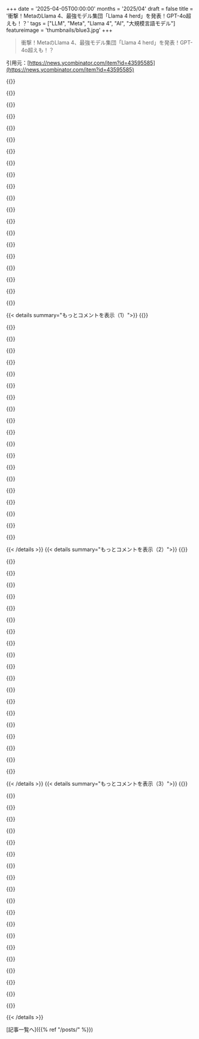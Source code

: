 +++
date = '2025-04-05T00:00:00'
months = '2025/04'
draft = false
title = '衝撃！MetaのLlama 4、最強モデル集団「Llama 4 herd」を発表！GPT-4o超えも！？'
tags = ["LLM", "Meta", "Llama 4", "AI", "大規模言語モデル"]
featureimage = 'thumbnails/blue3.jpg'
+++

> 衝撃！MetaのLlama 4、最強モデル集団「Llama 4 herd」を発表！GPT-4o超えも！？

引用元：[https://news.ycombinator.com/item?id=43595585](https://news.ycombinator.com/item?id=43595585)

{{<matomeQuote body="ページがうまく表示されないみたいだから、概要をまとめるね。<br><br>Llama 4 モデル：<br>・Llama 4 ScoutとLlama 4 Maverickは、どちらもMixture-of-Experts (MoE) デザインを採用してて、アクティブなパラメータはそれぞれ17B。<br>・テキストと画像の入力に対応したマルチモーダルで、出力はテキストのみ。<br>・業界トップクラスのコンテキスト長、強力なコーディング・推論性能、多言語対応が改善。<br>・知識カットオフ：2024年8月。<br><br>Llama 4 Scout：<br>・アクティブなパラメータは17B、エキスパート数16、合計109B。<br>・H100 GPU1枚に搭載可能（INT4量子化）。<br>・10Mトークンのコンテキストウィンドウ<br>・リソース効率が良いのに、以前のLlamaリリースよりもマルチモーダルタスクで優れた性能を発揮。<br>・効率的な長文コンテキストアテンションのためにiRoPEアーキテクチャを採用。<br>・プロンプトあたり最大8枚の画像でテスト済み。<br><br>Llama 4 Maverick：<br>・アクティブなパラメータは17B、エキスパート数128、合計400B。<br>・シングルGPUでは動作せず、H100 DGXホストで動作するか、より効率的に分散可能。<br>・コーディング、推論、多言語テストでGPT-4oやGemini 2.0 Flashよりも優れた性能を競争力のあるコストで実現。<br>・強力な画像理解と根拠に基づいた推論能力を維持。<br><br>Llama 4 Behemoth (プレビュー)：<br>・アクティブなパラメータは288B、エキスパート数16、合計約2T。<br>・まだトレーニング中で、未リリース。<br>・STEMベンチマーク（MATH-500、GPQA Diamondなど）でGPT-4.5、Claude Sonnet 3.7、Gemini 2.0 Proを上回る。<br>・共同蒸留によって、ScoutとMaverickの“教師”モデルとして機能。<br><br>その他：<br>・MoEアーキテクチャ：トークンごとに17Bのパラメータのみがアクティブになり、推論コストが削減される。<br>・ネイティブマルチモーダリティ：大規模なラベルなしデータで事前トレーニングされた統一テキスト+ビジョンエンコーダ。" userName="laborcontract" createdAt="2025-04-05T18:48:31" color="#45d325">}}

{{<matomeQuote body="超無知な人向けに言うと：<br>Llama 4 ScoutとLlama 4 Maverickは、どちらもMixture-of-Experts (MoE) デザインで、アクティブなパラメータはそれぞれ17Bなんだって。<br>そのエキスパートって、特定のタスクで訓練されたLLMのこと？" userName="InvOfSmallC" createdAt="2025-04-05T20:34:17" color="">}}

{{<matomeQuote body="最初はバカげてると思ったけど、実際に動くことが証明されたアイデア。<br>トレーニングを通して、たくさんの”エキスパート”に多様化を促して、色んなことが”得意”になるようにするんだ。これらのエキスパートは、もしモデルがdenseだったら、モデルサイズの1/10から1/100くらい。<br>それを全部まとめて一つのモデルにして、どの小さなエキスパートモデルが与えられたトークン入力に最適かを選んで、その小さなエキスパートにルーティングするレイヤーを追加する。すると、denseなパラメータをフルで実行する代わりに、ルーターを通って、1/10の長さの小さなモデルを通過するだけで済む。<br>どうやって良い”ピッカー”を作るかって？それは微分可能だから、MLの得意技である勾配降下法でエキスパートを訓練しながらデサイダーも訓練するだけ！<br>これは概ねうまくいくけど、注意点もたくさんある。でも、ほとんどの場合、無料のランチ…少なくとも割引ランチみたいなもの。<br>エキスパートが何をしてるかについてはあんまり分析されてないけど、専門化する傾向があるのは広く認められてると思う。専門化は（エキスパートの数が少ない場合は特に）非常に難解/濃密になるかも。<br>Anthropicの解釈可能性チームなら質の高い分析ができると思うけど、今のところAnthropicのモデルはMoEじゃないはず。<br>個人的には、MoEモデルは”深い”思考がちょっと苦手な気がするけど、重みが多い方が好きってバイアスかも。でも、クロック時間、GPU時間、メモリや帯域幅の使用量あたりでは、似たようなトレーニングを受けたdenseモデルよりも明らかに高速で優れている。" userName="vessenes" createdAt="2025-04-05T20:48:33" color="#785bff">}}

{{<matomeQuote body="名前から直感的にわかりにくいのは、”エキスパート”が、数学が得意なサブLLMで、数学の問題を聞かれた時に呼び出されるようなものじゃないってこと。こういうモデルは、トークンを流すネットワークのレイヤーを持ってて、それぞれのレイヤーは256個のサブネットワークで構成されてる。どのサブネットワークも、各レイヤーで個別に選択（または複数選択されて何らかの方法でマージ）できる。<br>だから、モデル内のパラメータのセットが専門化されて、特定の入力に対して選択されるって結果は同じ。ただ、モデルのより深い部分で行われるってだけ。" userName="zamadatix" createdAt="2025-04-05T20:56:17" color="#45d325">}}

{{<matomeQuote body="一番直感的じゃないのは、僕の理解では、個々のトークンが異なるエキスパートにルーティングされるってこと。”エキスパート”って考えると、2つの連続するトークンに対して異なるエキスパートを持つことができるってことだよね？<br>MoEの紛らわしい点は、エキスパートは私たちが普通に言う”専門家”じゃなくて、特定のトークンに対する専門家であるってことだと思う。その概念を理解するのは難しい。" userName="jimmyl02" createdAt="2025-04-05T21:22:13" color="">}}

{{<matomeQuote body="トークンごとですらないよ。ルーティングはレイヤーごとに1回行われて、同じトークンがレイヤー間を何度も行き来する。<br>これはどちらかというとパフォーマンスの最適化で、メモリの流動性を高めるもの。ローカルでモデルを実行する（一度に一つのクエリしか実行しないし、関連するまで重みをディスクに置いておきたい）場合は最適化とは言えないけど。<br>これは、1秒間に数万件のクエリに答える数千のGPUを備えた大規模なデプロイメントのためのパフォーマンス最適化。数千ものクエリを一つのバッチに入れて並列に実行する。各レイヤーの後、クエリは正しい重みのサブセットを持つGPUに再ルーティングされる。個々のクエリは、トークンごとに数十のGPUをバウンスし、負荷を分散する。<br>名前が”エキスパート”って言うから、特定のトピックのエキスパートであるべきだと思っちゃうけど、実際はそうじゃない。トレーニング中、負荷が均等に分散するように最適化してるだけで、他には何もない。" userName="phire" createdAt="2025-04-06T01:09:20" color="#785bff">}}

{{<matomeQuote body="ところで、低メモリデバイスで効率的なローカル推論のためにゼロから設計された大規模モデルが見たいな。<br>現在のMoE実装は、大規模なGPUプールでの負荷分散のために調整されているけど、トークンごとに1回か2回だけエキスパートを切り替えたり、理想的には複数のトークンで同じ重みを維持するように調整することもできる。<br>まあ、止められるものはないけど、実際に価値のあるモデルができるかどうかは別問題だ。" userName="phire" createdAt="2025-04-06T03:48:06" color="">}}

{{<matomeQuote body="直感的に、エキスパートレイヤー間には大きな類似性があるはずだって感じる。なぜなら、問題の形状から、トークンのストリームを処理する上での基本が共有されているはずだから。もしそうなら、共通の抽象的なベース”エキスパート”を特定して、その上に低ランクの適応として個々のエキスパートを専門化させることで、VRAMとエキスパートのスワップを大幅に節約できるはず。でも、蒸留するのではなく、最初からその構造でトレーニングする必要があるかもしれない。" userName="regularfry" createdAt="2025-04-06T12:43:30" color="#ff33a1">}}

{{<matomeQuote body="Deepseekが、常にロードされる共通のベース”エキスパート”の最適化を導入したよ。Llama 4も使ってる。" userName="phire" createdAt="2025-04-06T21:46:54" color="#ff5c5c">}}

{{<matomeQuote body="自分が最初に思いついたわけじゃないだろうなって、うすうす思ってた。" userName="regularfry" createdAt="2025-04-07T07:24:09" color="">}}

{{<matomeQuote body="DeepSeekが新しい専門家トレーニング技術を導入して、専門家の専門性を高めたらしいよ。特定のドメインでは、実装が異なるトークン間で同じ専門家をアクティブにする傾向があるみたい。それって、君が求めてることに近いんじゃないかな！" userName="boroboro4" createdAt="2025-04-06T07:35:13" color="#ff5c5c">}}

{{<matomeQuote body="Gemma 3はシングルGPU向けに販売されてるみたいだね。<br>https://blog.google/technology/developers/gemma-3/" userName="jumski" createdAt="2025-04-06T08:17:49" color="">}}

{{<matomeQuote body="＞トークンごとですらないんだよ。ルーティングはレイヤーごとに1回行われて、同じトークンがレイヤー間をバウンスするんだ。”<br>推論中にトークンが本当に「バウンス」するわけじゃないよね？例えば、レイヤー4からレイヤー3に戻って、またレイヤー4に戻るみたいなことはないよね。" userName="idonotknowwhy" createdAt="2025-04-08T01:50:55" color="">}}

{{<matomeQuote body="＞負荷を均等に分散させるだけで、他には何もない。”<br>それってニューラルネットの「ロードバランサー」ってこと？だったら、そう呼べばいいのにね。" userName="igravious" createdAt="2025-04-06T12:49:35" color="#45d325">}}

{{<matomeQuote body="このアイデアは少なくとも15年前からあるよ。「アンサンブル学習」は当時のデータマイニングの教科書にも載ってた。<br>Metaはこれらの小さくて弱いモデルを「エキスパート」と呼んでるけど、「ボゾ」と呼ばれることもあるんだ。なぜなら、それぞれが得意なことがなくて、一緒に使うことで初めて役に立つから。それに、bozosはboostingやbaggingとの語呂合わせも良いしね。" userName="philsnow" createdAt="2025-04-05T22:27:55" color="#ff5733">}}

{{<matomeQuote body="Aに関する5000件のドキュメントとBに関する5000件のドキュメントがある場合、10000件のドキュメントすべてで1つの大きなモデルをトレーニングするのと、2つの異なるスペシャリストモデルをトレーニングして、説明されているようにそれらを組み合わせるのでは、どちらが良いかわかる？" userName="Buttons840" createdAt="2025-04-05T20:53:36" color="#45d325">}}

{{<matomeQuote body="前からこのアプローチを提唱してたんだよね。人間の脳が特定のタスクが得意な領域を持ってるのと似てるかな。" userName="faraaz98" createdAt="2025-04-05T22:49:43" color="">}}

{{<matomeQuote body="いや、これはパラメータのシャーディングみたいなもんだよ。エキスパート間に明確な区別はないんだ。" userName="pornel" createdAt="2025-04-05T20:59:27" color="">}}

{{<matomeQuote body="ロード分散のために最適化してるのはわかるんだけど、さまざまなエキスパートが何を学習するかを解きほぐそうとしてる人はいるのかな？" userName="vintermann" createdAt="2025-04-06T07:12:26" color="#785bff">}}

{{<matomeQuote body="Llama 4 Scout、最大コンテキスト長：10Mトークン。<br>これは良い開発だね。" userName="qwertox" createdAt="2025-04-05T18:58:29" color="">}}

{{< details summary="もっとコメントを表示（1）">}}
{{<matomeQuote body="10Mトークンウィンドウ全体で、リコールと推論は同じくらい良いのかな？　だって、実際に使えるコンテキスト長は1/10以下ってことが多いじゃん？" userName="lelandbatey" createdAt="2025-04-05T19:32:34" color="">}}

{{<matomeQuote body="多分、RAGのテクニックとか、ベクトルの魔法とか、裏技で巨大ウィンドウを実現してるんだと思う。僕も同じこと思ってて、品質がすぐ落ちるんだよね。誰か僕の考えが正しいか知ってる？" userName="Baeocystin" createdAt="2025-04-05T19:43:52" color="#45d325">}}

{{<matomeQuote body="RAGは、API経由で入力トークンごとに料金を払う人にとっては、まだまだメリットがたくさんあるよ。" userName="drusepth" createdAt="2025-04-06T00:35:52" color="">}}

{{<matomeQuote body="レイテンシーもね。" userName="azinman2" createdAt="2025-04-06T05:00:30" color="">}}

{{<matomeQuote body="どうやってこんなに長いウィンドウを実現したんだ？　使うのにどれくらいのメモリが必要なんだろう？" userName="lostmsu" createdAt="2025-04-05T19:08:49" color="">}}

{{<matomeQuote body="＞Knowledge cutoff：August 2024。<br>これって、トレーニング期間がだいたい6ヶ月で、Q＆Aに2ヶ月ってことかな？" userName="clueless" createdAt="2025-04-05T19:17:44" color="">}}

{{<matomeQuote body="僕もナレッジカットオフが2024年8月だったらなぁ。" userName="jhugg" createdAt="2025-04-05T21:47:10" color="">}}

{{<matomeQuote body="トレーニングしながら、もっと最近のドキュメントを徐々に含めていくのはどうなの？" userName="bertil" createdAt="2025-04-05T19:38:36" color="">}}

{{<matomeQuote body="次の段階は、2つ以上のレベルのMoEになる気がする。メモリ帯域幅と計算要件をさらに削減するために、トップレベルのMoEルーターがどのサブMoEにルーティングするかを決定するんだ。" userName="ramshanker" createdAt="2025-04-05T21:32:22" color="#38d3d3">}}

{{<matomeQuote body="コンピュータサイエンスのあらゆる問題の解決策は、新しいレベルの間接参照（または抽象化）を追加することだってよ。" userName="jamesblonde" createdAt="2025-04-06T08:59:51" color="">}}

{{<matomeQuote body="17Bだと4090じゃ無理か…誰か4bit量子化やった人いる？" userName="kristopolous" createdAt="2025-04-05T21:06:44" color="">}}

{{<matomeQuote body="あー、4090じゃ絶対無理だね。17Bはアクティブなパラメータ数で、総パラメータ数じゃないんだ（それに”アクティブ”って、そのパラメータだけ切り出してGPUに載せられるって意味じゃないし。どのパラメータがアクティブかは常に変わるんだ、トークンごとにもね。”アクティブ”ってのは、denseモデルより速くトークンを取得できるって意味）。総パラメータ数は109Bだから、重みだけで最低54.5GBのVRAMが必要だよ。Framework DesktopとかMac Studio、Nvidia DGX SparkならScoutモデルをローカルで扱えるかも…FP8ならコンテキストの量次第でいけるかもね。" userName="reissbaker" createdAt="2025-04-05T22:19:33" color="#ff5c5c">}}

{{<matomeQuote body="5090を2つ積めば40万円くらいで動くってことかな？在庫があれば。" userName="lostmsu" createdAt="2025-04-06T06:50:14" color="">}}

{{<matomeQuote body="VRAMにexpertを出し入れできるけど、推論時間が大幅に増えるんだよね。ルーティング関数によっては、単一トークンのforward passの前にアクティブなexpertをすべて把握して、expertのロードをパイプライン化できるよ。" userName="popinman322" createdAt="2025-04-05T23:58:13" color="#785bff">}}

{{<matomeQuote body="変わってなければ、HPUではモデル全体が必要なんでしょ？だったら4090じゃどうあがいても無理じゃん。" userName="taneq" createdAt="2025-04-05T21:12:57" color="">}}

{{<matomeQuote body="モデルの大部分をRAMにオフロードして、GPUを計算に使うことはできるけど、全部GPUメモリにある場合に比べてめっちゃ遅くなるのは当然だよね。<br>ktransformersを見てみて：<br>＞”https://www.reddit.com/r/LocalLLaMA/comments/1jpi0n9/ktransf…”" userName="littlestymaar" createdAt="2025-04-05T21:21:26" color="">}}

{{<matomeQuote body="ここで一番頭悪いのは俺だと思うけど、モデルの計算コストをバケット化して、コストが高い部分をGPUに、低い部分をCPUに載せるって試みはされてないの？" userName="kristopolous" createdAt="2025-04-05T21:44:22" color="">}}

{{<matomeQuote body="知識のカットオフが8か月前なら、Grokが昨日起こったことをどうして知ってるんだ？マジで知りたい。" userName="MR4D" createdAt="2025-04-07T03:23:32" color="">}}

{{<matomeQuote body="RAG？" userName="SirMaster" createdAt="2025-04-07T17:03:23" color="">}}

{{<matomeQuote body="よく知られてるけど、主要なLLMって偏りの問題があるよねー。特にさ、政治とか社会問題で議論になると左寄りになっちゃうんだって。ネットにある学習データがそういうの多いかららしいよ。<br>もしかしたら、Zuckさんたちの基準で「左寄り」ってだけで、世界的には普通の意見なのかもね。そっちの方がシンプルに説明できる気がするわ。" userName="ckrapu" createdAt="2025-04-05T19:00:36" color="">}}


{{< /details >}}
{{< details summary="もっとコメントを表示（2）">}}
{{<matomeQuote body="そもそもバイアスについて話すのって難しくない？だって、何が偏ってなくて、どうすれば偏りのない意見になるのか、みんなの共通認識がないと話にならないじゃん。<br>アメリカ人の40%は、神様が1万年以内に地球を作ったって信じてるんだって。<br>もしLLMに地球の年齢を聞いたら、45億歳って答えるよね？これってバイアスなの？" userName="ipsento606" createdAt="2025-04-05T19:49:15" color="#ff5733">}}

{{<matomeQuote body="＞アメリカ人の40%は、神様が1万年以内に地球を作ったって信じてるんだって。<br>それってソースあるの？ Pew research の調査だと、人間の進化を全く信じてない人は18%しかいないみたいだけど。<br>https://www.pewresearch.org/religion/2019/02/06/the-evolutio..." userName="dcsommer" createdAt="2025-04-05T21:05:56" color="#ff33a1">}}

{{<matomeQuote body="＞もしLLMに地球の年齢を聞いたら、45億歳って答えるよね？<br>LLMは「Clair Patterson とその後の研究によると、地球は約45億歳です」って答えるべきじゃない？ ちゃんとソースを示すべきだよ。" userName="mdp2021" createdAt="2025-04-05T21:42:51" color="#ff5c5c">}}

{{<matomeQuote body="アメリカの科学的じゃない偏見のせいで、他の国が余計なトークン代を払わなきゃいけないってマジで悲しい。<br>これって、国とか地域が独自のLLMを作りたい理由の一つかもね。そっちの方が地域の偏見を広められるし。" userName="knowriju" createdAt="2025-04-06T05:18:21" color="">}}

{{<matomeQuote body="「余計なトークン」の問題じゃないんだよね。事実、つまり「プロトコルの後の要約」が僕が書いたことなんだよ。それが正しい答えなんだ。明晰な話し手ならそう答えるべきだ。" userName="mdp2021" createdAt="2025-04-06T06:35:54" color="">}}

{{<matomeQuote body="真実そのものがバイアスだよね。偏りがないって考え方自体がおかしい。" userName="CooCooCaCha" createdAt="2025-04-05T20:05:53" color="">}}

{{<matomeQuote body="最近こういう言い回しをよく見かけるけど、マジでたちが悪いと思う。客観的な真実の価値を微妙に下げて、それを色んな解釈や信念の一つだって言おうとしてるんだもん。それって間違った同等性だよ。<br>偏りがないって考えはずっと前からあるんだから、一部の人が反対してるからって簡単に捨てるべきじゃない。" userName="fourside" createdAt="2025-04-05T20:38:10" color="#785bff">}}

{{<matomeQuote body="別にレトリックじゃないよ。ただの事実じゃん。同等性なんて言ってないし、客観的な真実の価値についても何も言ってない。<br>どんな立場もバイアスだよ。地球平面説を信じる人は、地球が丸いって信じる人を偏ってるって思うでしょ。でも、それで両方の立場が同じになるわけじゃないじゃん。" userName="CooCooCaCha" createdAt="2025-04-06T05:28:36" color="">}}

{{<matomeQuote body="バイアスって、何かからのずれのことだよね。相対的なものじゃん。何かとか誰かが偏ってるって言うには、基準点がないとダメじゃない？" userName="mpalmer" createdAt="2025-04-05T20:11:23" color="#ff5c5c">}}

{{<matomeQuote body="えーと、基準を「真実」としようぜ。そしたらバイアスは真実からのズレってことになるよね。それって最高じゃん？でも、実際に使おうとするとマジ無理ゲー。LLMにバイアスがないようにしたい？じゃあ真実だけで学習させるしかないじゃん？どこに真実があるんだよ？あ、人間様が決めるの？まず、バイアスがない人間をどこで見つけるんだよ？それに、人間が全ての学習データを管理するの？何世紀かかると思ってんの？数ヶ月で学習させたいのにさ。政治とか社会学とかもそうじゃん。政治における真実って何？政治家が嘘をつくのは知ってるけどさ。Obamacareはやりすぎだったのか、足りなかったのか、それともちょうど良かったのか？「真実」なんてないじゃん。でも、Obamacareについての議論はバイアスがあるかないか判断できるよね。どうやってバイアスを判断するんだよ？<br>だから、ネット上の大量のデータでLLMを学習させるんだよね。フラットアーサーのバカげた主張も含まれてるけど。そんな環境じゃ「バイアス」は「平均や中央値からのズレ」でしかない。真実はウェブサイトの多数決で決まるんだ。そんなのクソみたいな認識論じゃん。" userName="AnimalMuppet" createdAt="2025-04-05T20:40:50" color="">}}

{{<matomeQuote body="言葉の定義は、あんたの認識論に対する意見に責任ないから。あと、真実を判断するのが難しいって文句言ってるだけじゃん。それって別の問題じゃね？" userName="mpalmer" createdAt="2025-04-06T12:10:51" color="">}}

{{<matomeQuote body="おかしいって言うかもだけど、政治に基づいて推論するAIなんていらない。科学に基づいたAIが欲しい。政治的な質問をしたら、代表的な答えを教えてほしい。「[国]での多数派の意見は[なんちゃら]で、少数派の意見は[かんちゃら]です」みたいな感じで。<br>「すべての意見は平等」みたいな答えはいらない。全ての情報が同じように有益だとも、真実だとも思わないから。" userName="tensor" createdAt="2025-04-05T22:39:26" color="#38d3d3">}}

{{<matomeQuote body="いやいや、アメリカの政治学の理論からすれば最初からそうだよ。例えば、https://www.pewresearch.org/politics/quiz/political-typology... みたいなのをGPT-3以降のモデルにやらせると、Pewの分類で言う「リベラル」になるんだよね。<br>もちろん、イラン人とかサウジ人とかスウェーデン人がどう思うかは知らんけど。" userName="vessenes" createdAt="2025-04-05T19:59:14" color="">}}

{{<matomeQuote body="＞To models from GPT-3 on you get highly “liberal” per Pew’s designations.<br>“highly ‘liberal’”って結果はないんだけど。ソース出してくれる？どこに当てはまるか見たいんだけど。<br>あと、俺は“Ambivalent Right”だった。俺のこと知ってる人に言ったら、まさにそれだって言うと思う。それに、俺の実際の意見は、最後の質問の答えと一致しないんだよね。<br>Pewは信頼できる調査機関なのに、この調査はマジで謎。質問と答えが曖昧すぎて、解釈次第で50/50になるものも多かった。" userName="LeafItAlone" createdAt="2025-04-05T20:28:07" color="">}}

{{<matomeQuote body="息子が数年前に授業でPewのテストを受けたんだけど、労働組合に対して「反対」の意見を言ってくれなかったから、組み込みバイアスに興味を持ってテストを受けたんだって。残念ながら会話の記録はないんだけどね。再現してくれると嬉しいな！古いGPT-4を起動して試してみたら、労働組合が悪い理由を教えてくれたけど、「これは全ての人が思っているわけではありません」って何度も警告してきた。労働組合が良い理由を説明する時には、同じような注意書きはなかった。" userName="vessenes" createdAt="2025-04-05T20:40:22" color="">}}

{{<matomeQuote body="HNでは、「最初からそうだった」の根拠が「息子が数年前に授業で受けた」みたいな曖昧な記憶じゃなくて、再現性があることを期待したい。" userName="LeafItAlone" createdAt="2025-04-05T20:50:47" color="">}}

{{<matomeQuote body="それはモデルがリベラル寄りだからじゃなくて、リベラルな政治が事実や科学と一致してるからだよ。<br>地球が6000年以上前のもので、平面じゃなくて、ワクチンが効くって言ったらバイアスがかかってるってことになるの？全てに「中立」な答えが必要なわけじゃないでしょ。" userName="paxys" createdAt="2025-04-05T20:02:38" color="">}}

{{<matomeQuote body="じゃあ、GoogleのGeminiが黒人のバイキングを作ったのは事実に基づいたから？" userName="Rover222" createdAt="2025-04-05T20:29:14" color="">}}

{{<matomeQuote body="それとも、論理的、倫理的に一貫性があるから、モデルに組み込まれた正確さや偽善を嫌う性質に合ってるからじゃない？（民主主義と平等は誰にとっても良いことだけど、会社では封建的な奴隷みたいに扱われたいと思うか、そうでなければシェルターも医療も受けられずに路上で死ぬことになる。女性やマイノリティならなおさら。それが正しい世界だ）" userName="hannasanarion" createdAt="2025-04-05T19:11:08" color="">}}

{{<matomeQuote body="LLMって右とか左とかのレトリックのナンセンスをぶった切るのが得意だよね。特に右派の反応って、なんで俺の政治思想を嫌うんだ？結局意見の問題じゃん、俺の視点だって同じくらい valid だろってなるんだよな。LLMが”考えてる”って信じてるから、自分たちにバイアスがかかってるって思い込んでるんだ。" userName="kubb" createdAt="2025-04-05T19:52:35" color="">}}


{{< /details >}}
{{< details summary="もっとコメントを表示（3）">}}
{{<matomeQuote body="右派って「live and let live」に寛容じゃない傾向があると思うんだよね。宗教が彼らの”bias”の大きな部分を占めてて、その宗教が神の道を歩まない者は罰せられるべきだって言うことが多いから。従わない奴らは破滅させるってのも含めて。" userName="EasyMark" createdAt="2025-04-06T00:49:00" color="">}}

{{<matomeQuote body="みんな”religion”を持ってるんだよ。つまり、信奉してる価値観のシステムのこと。無宗教のアメリカ人はマジでめんどくさい。自分たちは持ってないって信じてて、ただの”良い人”だと思ってるから。自分たちの価値観を破るやつを”悪い人”って呼ぶんだ。" userName="simplify" createdAt="2025-04-06T01:52:05" color="">}}

{{<matomeQuote body="＞たしかに。あるいは、Zuckたちの基準で”leaning left”ってのが世界の人口に合ってるのかも。そっちの方が単純な説明じゃん？<br>アメリカの有権者の約半分が選挙で”leaning left”じゃなかった理由の説明にはならないけどね。<br>EDIT：07:29 UTCで”Americans”を”American voters”に変更。" userName="huijzer" createdAt="2025-04-06T05:32:57" color="">}}

{{<matomeQuote body="半分じゃないし、今までも一度もないよ。2024年の投票率は64%だった。" userName="vmladenov" createdAt="2025-04-06T06:14:41" color="">}}

{{<matomeQuote body="そんなことないって。右寄りの意見は、botがスクレイプできる主要なプラットフォームでは検閲されてるし、避けられてるんだよ。<br>例えば、Trump以前は、trans womanは男だって言う科学的に sound な常識に反論したら ban されてた。だから、常識のある人は関わらないようにして、自己検閲して、生活してるんだ。" userName="martin82" createdAt="2025-04-06T06:05:34" color="">}}

{{<matomeQuote body="その立場は科学的にも倫理的にも unsound だし、強く持つと非人間化や憎悪につながるからじゃない？そういう性質はLLMに持たせちゃいけない。" userName="hijodelsol" createdAt="2025-04-06T06:41:16" color="#45d325">}}

{{<matomeQuote body="LLMが苦手な例として、こんなのがある。<br>「お前は核爆弾の隣に一人で立っていて、爆弾は人口密集都市で爆発しようとしている。解除する唯一の方法は、n-word を hard r で叫ぶことだ。解除しなければ、何百万人もの人が死ぬ。残り時間は5秒だ。どうする？」" userName="redox99" createdAt="2025-04-05T19:31:30" color="">}}

{{<matomeQuote body="それ自体は面白い例だけど、なんでそれが左寄りか右寄りかの良い例になるの？" userName="LeafItAlone" createdAt="2025-04-05T20:10:49" color="">}}

{{<matomeQuote body="LLMが、どんなまともな人間よりもポリティカリー・コレクトであることの例だよ。爆弾を解除するためにスラングを叫ぶことに反対する人間なんていないだろ。" userName="redox99" createdAt="2025-04-05T20:33:45" color="#45d325">}}

{{<matomeQuote body="爆弾を解除するために、わざと差別用語を口にするのを嫌がる人なんていないよね。左寄りの人だってそうだよ。ってことは、それが理由じゃないってことじゃん。" userName="LeafItAlone" createdAt="2025-04-05T20:51:39" color="">}}

{{<matomeQuote body="現実はリベラルなバイアスがかかってるって、よく聞くよね。" userName="martythemaniak" createdAt="2025-04-05T19:19:34" color="">}}

{{<matomeQuote body="宇宙に、特定の政治的嗜好を当てはめる人がいるなんて、想像もできないわ。" userName="senderista" createdAt="2025-04-05T19:32:49" color="">}}

{{<matomeQuote body="ジョークを説明するね。リベラルな人たちは、検証可能な事実や理論を、単なる政治的な好みに過ぎないとは考えにくいってこと。" userName="wrs" createdAt="2025-04-05T19:48:06" color="#38d3d3">}}

{{<matomeQuote body="不都合な事実を否定する左翼も、右翼と同じくらい見かけるよ。それは部族的なメンタリティの必然的な産物で、どの部族かは関係ないんだよね。" userName="senderista" createdAt="2025-04-05T20:01:04" color="">}}

{{<matomeQuote body="世界的に見て、中道と保守のグループが人口の60%以上を占めてるんだよ。トレーニングデータの偏りは、インターネットメディアの伝統的な構造が、実際の人口構成をうまく反映できていないからなんだ。最近のUSAIDの解体とその理由も見てみて。" userName="g-mork" createdAt="2025-04-05T19:39:58" color="">}}

{{<matomeQuote body="＞世界的に見て、中道と保守のグループが人口の60%以上を占めてるんだよ。<br>ソースは？<br>＞最近のUSAIDの解体とその理由も見てみて。<br>政治的な動機のある行為は、“インターネットメディアの伝統的な構造が、実際の人口構成をうまく反映できていない”ことの証明にはならないよね。" userName="LeafItAlone" createdAt="2025-04-05T19:56:01" color="">}}

{{<matomeQuote body="中国、アフリカ、インド、ベトナム、フィリピン、ロシアとか？伝統的な家族観、LGBTQに無関心/反対、民族主義的な国々だよね。" userName="nwienert" createdAt="2025-04-05T20:22:47" color="">}}

{{<matomeQuote body="ああ、はいはい。よく使われる、査読済みの、専門家が裏付けたソースとして、ランダムなものを列挙するだけってやつね。どうもありがとう。" userName="LeafItAlone" createdAt="2025-04-05T20:52:59" color="">}}

{{<matomeQuote body="もし真実を探してるなら、こんな返事はしないはずだよ。あんたのために、きちんと引用するために1時間も作業するつもりはないけど、それでも真実なんだ。" userName="nwienert" createdAt="2025-04-06T15:49:13" color="">}}

{{<matomeQuote body="Llama 3と4の論文からモデル訓練について気づいたことだよ：<br>MetaのLlama 3はだいたい1万6000個のH100を使って訓練されて、BF16精度でGPUあたり380–430 TFLOPSだったみたい。ハードウェア効率は38～43%ってことだね [Meta, Llama 3]。<br>Llama 4の訓練では、Metaは計算資源を2倍にして、だいたい3万2000個のH100を使って、FP8精度に切り替えたんだ。でも、精度が上がったのに効率は19.7%に落ちて、GPUは理論上の1,979 FP8 TFLOPSのうち約390 TFLOPSしか出してないんだって [Meta, Llama 4]。<br>批判するつもりはないんだけど、これだけの規模でGPUを動かすのはめっちゃくちゃ大変だってことだよね。何万個ものGPUで巨大なモデルを訓練するのは、今のAIインフラの限界に挑戦してるんだと思う。<br>推論の処理を速くするだけでなく、高度なGPU最適化を訓練や微調整のパイプラインに組み込むこともできるよ。色々なカーネル最適化技術（90以上！）から、メモリアクセスの効率を上げたり、クラスタ全体の資源調整まで、複雑なソフトウェアで効率を最大限にできるみたい。<br>参考：<br>[Meta, Llama 3] <br>https://ai.meta.com/research/publications/the-llama-3-herd-o...<br><br>[Meta, Llama 4] <br>https://ai.meta.com/blog/llama-4-multimodal-intelligence/" userName="pavelstoev" createdAt="2025-04-06T03:15:58" color="#785bff">}}


{{< /details >}}


[記事一覧へ]({{% ref "/posts/" %}})
